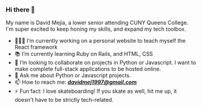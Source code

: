 ### Hi there 👋

My name is David Mejia, a lower senior attending CUNY Queens College. I'm super excited to keep honing my skills, and expand my tech toolbox.

- 👨🏽‍💻 I’m currently working on a personal website to teach myself the React framework
- 📚 I’m currently learning Ruby on Rails, and HTML, CSS
- 👯 I’m looking to collaborate on projects in Python or Javascript. I want to make complete full-stack applications to be hosted online.
- 💬 Ask me about Python or Javascript projects. 
- 📫 How to reach me: _**davidmej1997@gmail.com**_
- ⚡ Fun fact: I love skateboarding! If you skate as well, hit me up, it doesn't have to be strictly tech-related.
